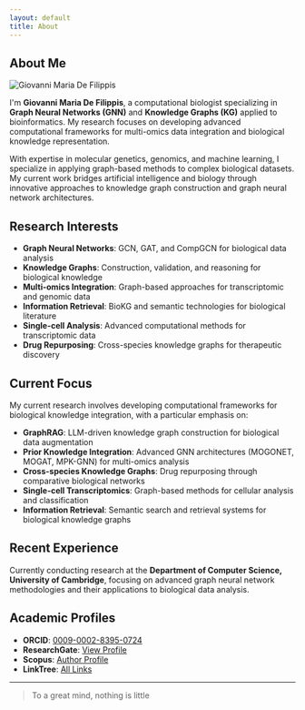```yaml
---
layout: default
title: About
---
```


## About Me

<img class="profile-picture" src="https://avatars.githubusercontent.com/u/116732521?v=4" alt="Giovanni Maria De Filippis">

I'm **Giovanni Maria De Filippis**, a computational biologist specializing in **Graph Neural Networks (GNN)** and **Knowledge Graphs (KG)** applied to bioinformatics. My research focuses on developing advanced computational frameworks for multi-omics data integration and biological knowledge representation.

With expertise in molecular genetics, genomics, and machine learning, I specialize in applying graph-based methods to complex biological datasets. My current work bridges artificial intelligence and biology through innovative approaches to knowledge graph construction and graph neural network architectures.

## Research Interests

- **Graph Neural Networks**: GCN, GAT, and CompGCN for biological data analysis
- **Knowledge Graphs**: Construction, validation, and reasoning for biological knowledge
- **Multi-omics Integration**: Graph-based approaches for transcriptomic and genomic data
- **Information Retrieval**: BioKG and semantic technologies for biological literature
- **Single-cell Analysis**: Advanced computational methods for transcriptomic data
- **Drug Repurposing**: Cross-species knowledge graphs for therapeutic discovery

## Current Focus

My current research involves developing computational frameworks for biological knowledge integration, with a particular emphasis on:

- **GraphRAG**: LLM-driven knowledge graph construction for biological data augmentation
- **Prior Knowledge Integration**: Advanced GNN architectures (MOGONET, MOGAT, MPK-GNN) for multi-omics analysis
- **Cross-species Knowledge Graphs**: Drug repurposing through comparative biological networks
- **Single-cell Transcriptomics**: Graph-based methods for cellular analysis and classification
- **Information Retrieval**: Semantic search and retrieval systems for biological knowledge graphs

## Recent Experience

Currently conducting research at the **Department of Computer Science, University of Cambridge**, focusing on advanced graph neural network methodologies and their applications to biological data analysis.

## Academic Profiles

- **ORCID**: [0009-0002-8395-0724](https://orcid.org/0009-0002-8395-0724)
- **ResearchGate**: [View Profile](https://www.researchgate.net/profile/Giovanni-Maria-De-Filippis)
- **Scopus**: [Author Profile](https://www.scopus.com/authid/detail.uri?authorId=58613393100)
- **LinkTree**: [All Links](https://linktr.ee/johndef64)

<!--  

## Publications

[1] G. M. De Filippis, M. Monticelli, A. Pollice, T. Angrisano, B. H. Mele, e V. Calabrò, «Computational Strategies in Nutrigenetics: Constructing a Reference Dataset of Nutrition-Associated Genetic Polymorphisms», medRxiv, 2023, doi: 10.1101/2023.08.04.23293659.

[2] G. M. De Filippis, A. M. Rinaldi, C. Russo, e C. Tommasino, «Enhanced Semantic Understanding with Graph-Based Information Retrieval», presentato al Communications in Computer and Information Science, 2025, pp. 11–24. doi: 10.1007/978-3-031-71382-8_2.

[3] G. M. De Filippis, A. M. Rinaldi, C. Russo, e C. Tommasino, «Advanced Topic Modeling in Genomics: Towards Personalized Dietary Recommendations Through BERTopic Analysis», presentato al Lecture Notes in Computer Science (including subseries Lecture Notes in Artificial Intelligence and Lecture Notes in Bioinformatics), 2025, pp. 3–17. doi: 10.1007/978-3-031-78093-6_1.

[4] D. Benfenati, G. M. De Filippis, A. M. Rinaldi, C. Russo, e C. Tommasino, «A Retrieval-augmented Generation application for Question-Answering in Nutrigenetics Domain», presentato al Procedia Computer Science, 2024, pp. 586–595. doi: 10.1016/j.procs.2024.09.467.

-->

<!--
## Typography

This is a [link](http://google.com). Something *italics* and something **bold**.

Here is a table

Year | Award | Category
-----|-------|--------
2014 | Emmy  | Won Outstanding Lead Actor in a miniseries or a movie
2015 | BAFTA | Nominated for Best Leading Actor for Sherlock
2014 | Satellite | Won Best Actor miniseries or television film

Here is a horizontal rule
-->

---

<!--  Here is a blockquote -->

> To a great mind, nothing is little

<!--  
## References

* Foo Bar: Head of Department, Placeholder Names, Lorem
* John Doe: Associate Professor, Department of Computer Science, Ipsum
-->

